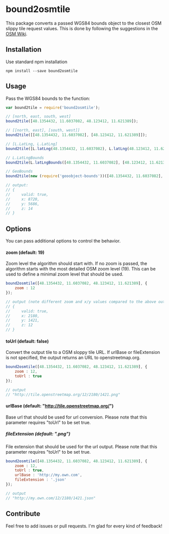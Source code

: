 # bound2osmtile
This package converts a passed WGS84 bounds object to the closest OSM slippy tile request values.
This is done by following the suggestions in the 
[OSM Wiki](https://wiki.openstreetmap.org/wiki/Slippy_map_tilenames).

## Installation
Use standard npm installation

```shell
npm install --save bound2osmtile
```

## Usage
Pass the WGS84 bounds to the function:

```js
var bound2tile = require('bound2osmtile');

// [north, east, south, west]
bound2tile([48.1354432, 11.6037082, 48.123412, 11.621389]);

// [[north, east], [south, west]]
bound2tile([[48.1354432, 11.6037082], [48.123412, 11.621389]]);

// [L.LatLng, L.LatLng]
bound2tile([L.latLng(48.1354432, 11.6037082), L.latLng(48.123412, 11.621389)]);

// L.LatLngBounds
bound2tile(L.latLngBounds([48.1354432, 11.6037082], [48.123412, 11.621389]));

// GeoBounds
bound2tile(new (require('geoobject-bounds'))([48.1354432, 11.6037082], [48.123412, 11.621389]));

// output:
// { 
//     valid: true, 
//     x: 8720, 
//     y: 5686, 
//     z: 14 
// }
```

## Options
You can pass additional options to control the behavior.

#### zoom (default: 19)
Zoom level the algorithm should start with. If no zoom is passed, the algorithm starts with the 
most detailed OSM zoom level (19).
This can be used to define a minimal zoom level that should be used.

```js
bound2osmtile([48.1354432, 11.6037082, 48.123412, 11.621389], {
    zoom : 12
});

// output (note different zoom and x/y values compared to the above output):
// { 
//     valid: true, 
//     x: 2180, 
//     y: 1421, 
//     z: 12
// }
```

#### toUrl (default: false)
Convert the output tile to a OSM sloppy tile URL. If urlBase or fileExtension is not specified,
the output returns an URL to openstreetmap.org.

```js
bound2osmtile([48.1354432, 11.6037082, 48.123412, 11.621389], {
    zoom : 12,
    toUrl : true
});

// output
// "http://tile.openstreetmap.org/12/2180/1421.png"
```

#### urlBase (default: "http://tile.openstreetmap.org/")
Base url that should be used for url conversion. 
Please note that this parameter requires "toUrl" to be set true.

##### fileExtension (default: ".png")
File extension that should be used for the url output.
Please note that this parameter requires "toUrl" to be set true.

```js
bound2osmtile([48.1354432, 11.6037082, 48.123412, 11.621389], {
    zoom : 12,
    toUrl : true,
    urlBase : 'http://my.own.com',
    fileExtension : '.json'
});

// output
// "http://my.own.com/12/2180/1421.json"
```

## Contribute
Feel free to add issues or pull requests. I'm glad for every kind of feedback!

